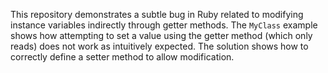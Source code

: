 This repository demonstrates a subtle bug in Ruby related to modifying instance variables indirectly through getter methods.  The `MyClass` example shows how attempting to set a value using the getter method (which only reads) does not work as intuitively expected.  The solution shows how to correctly define a setter method to allow modification.
